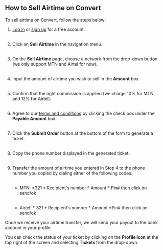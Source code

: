 ## How to Sell Airtime on Convert

To sell airtime on Convert, follow the steps below:

1. [Log in](example.com) or [sign up](example.com) for a free account.<br></br>

2. Click on **Sell Airtime** in the navigation menu.<br></br>

3. On the **Sell Airtime** page, choose a network from the drop-down button (we only support MTN and Airtel for now).<br></br>

4. Input the amount of airtime you wish to sell in the **Amount** box.<br></br>

5. Confirm that the right commission is applied (we charge 10% for MTN and 12% for Airtel).<br></br>

6. Agree to our [terms and conditions](example.com) by clicking the check box under the **Payable Amount** box.<br></br>

7. Click the **Submit Order** button at the bottom of the form to generate a ticket.<br></br>

8. Copy the phone number displayed in the generated ticket.<br></br>

9. Transfer the amount of airtime you entered in Step 4 to the phone number you copied by dialing either of the following codes: <br></br>
    * MTN: *321 * Recipient's number * Amount * Pin# then click on send/ok <br></br>

    * Airtel: * 321 * Recipient's number * Amount *Pin# then click on send/ok

Once we receive your airtime transfer, we will send your payout to the bank account in your profile.

You can check the status of your ticket by clicking on the **Profile icon** at the top right of the screen and selecting **Tickets** from the drop-down.

<br></br>